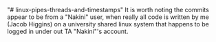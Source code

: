 "# linux-pipes-threads-and-timestamps" 
It is worth noting the commits appear to be from a "Nakini" user, when really all code is written by me (Jacob Higgins) on a university shared linux system that happens to be logged in under out TA "Nakini"'s account. 
